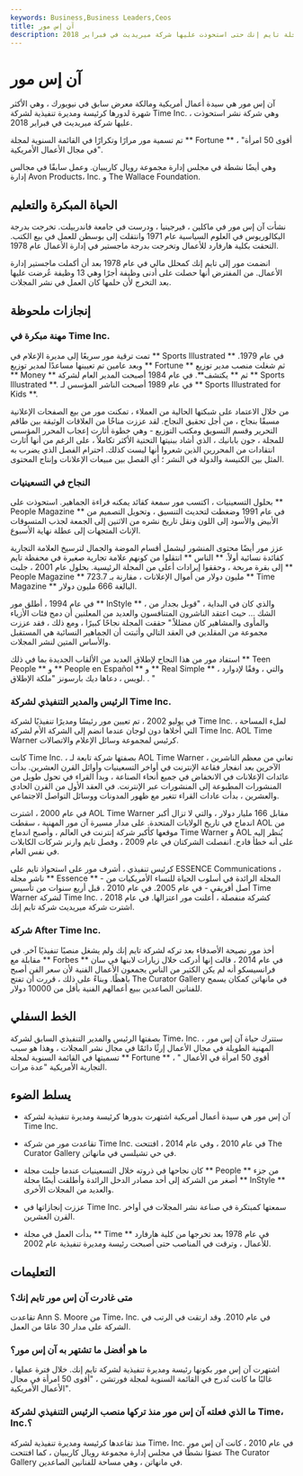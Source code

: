 ```yaml
---
keywords: Business,Business Leaders,Ceos
title: آن إس مور
description: تشتهر آن إس مور بأنها أول رئيسة تنفيذية لشركة مجلة تايم إنك حتى استحوذت عليها شركة ميريديث في فبراير 2018.
---
```


# آن إس مور
آن إس مور هي سيدة أعمال أمريكية ومالكة معرض سابق في نيويورك ، وهي الأكثر شهرة لدورها كرئيسة ومديرة تنفيذية لشركة Time Inc. ، وهي شركة نشر استحوذت عليها شركة ميريديث في فبراير 2018.

تم تسمية مور مرارًا وتكرارًا في القائمة السنوية لمجلة ** Fortune ** ، "أقوى 50 امرأة في مجال الأعمال الأمريكية".

وهي أيضًا نشطة في مجلس إدارة مجموعة رويال كاريبيان. وعمل سابقًا في مجالس إدارة Avon Products، Inc. و The Wallace Foundation.

## الحياة المبكرة والتعليم

نشأت آن إس مور في ماكلين ، فيرجينيا ، ودرست في جامعة فاندربيلت. تخرجت بدرجة البكالوريوس في العلوم السياسية عام 1971 وانتقلت إلى بوسطن للعمل في بيع الكتب. التحقت بكلية هارفارد للأعمال وتخرجت بدرجة ماجستير في إدارة الأعمال عام 1978.

انضمت مور إلى تايم إنك كمحلل مالي في عام 1978 بعد أن أكملت ماجستير إدارة الأعمال. من المفترض أنها حصلت على أدنى وظيفة أجرًا وهي 13 وظيفة عُرضت عليها بعد التخرج لأن حلمها كان العمل في نشر المجلات.

## إنجازات ملحوظة

### مهنة مبكرة في Time Inc.

تمت ترقية مور سريعًا إلى مديرة الإعلام في ** Sports Illustrated ** في عام 1979. وبعد عامين تم تعيينها مساعدًا لمدير توزيع ** Fortune ** ثم شغلت منصب مدير توزيع ** Money ** ثم ** يكتشف**. في عام 1984 أصبحت المدير العام لشركة ** Sports Illustrated **. في عام 1989 أصبحت الناشر المؤسس لـ ** Sports Illustrated for Kids **.

من خلال الاعتماد على شبكتها الحالية من العملاء ، تمكنت مور من بيع الصفحات الإعلانية مسبقًا بنجاح ، من أجل تحقيق النجاح. لقد عززت مناخًا من العلاقات الوثيقة بين طاقم التحرير وقسم التسويق ومكتب التوزيع - وهي خطوة أثارت إعجاب المحرر المؤسس للمجلة ، جون بابانيك ، الذي أشاد ببنيتها التحتية الأكثر تكاملاً ، على الرغم من أنها أثارت انتقادات من المحررين الذين شعروا أنها ليست كذلك. احترام الفصل الذي يضرب به المثل بين الكنيسة والدولة في النشر ؛ أي الفصل بين مبيعات الإعلانات وإنتاج المحتوى.

### النجاح في التسعينيات

بحلول التسعينيات ، اكتسب مور سمعة كقائد يمكنه قراءة الجماهير. استحوذت على ** People Magazine ** في عام 1991 وضغطت لتحديث التنسيق ، وتحويل التصميم من الأبيض والأسود إلى اللون ونقل تاريخ نشره من الاثنين إلى الجمعة لجذب المتسوقات الإناث المتجهات إلى عطلة نهاية الأسبوع.

عزز مور أيضًا محتوى المنشور ليشمل أقسام الموضة والجمال لترسيخ العلامة التجارية كقائدة نسائية أولاً. ** الناس ** انتقلوا من كونهم علامة تجارية صغيرة في محفظة تايم إلى بقرة مربحة ، وحققوا إيرادات أعلى من المجلة الرئيسية. بحلول عام 2001 ، جلبت ** People Magazine ** 723.7 مليون دولار من أموال الإعلانات ، مقارنة بـ ** Time Magazine ** البالغة 666 مليون دولار.

في عام 1994 ، أطلق مور ** InStyle ** ، والذي كان في البداية ، "قوبل بجدار من الشك ... حيث اعتقد الناشرون المتنافسون والعديد من المعلنين أن دمج فئات الأزياء والمأوى والمشاهير كان مضللاً." حققت المجلة نجاحًا كبيرًا ، ومع ذلك ، فقد عززت مجموعة من المقلدين في العقد التالي وأثبتت أن الجماهير النسائية هي المستقبل والأساس المتين لنشر المجلات.

استفاد مور من هذا النجاح لإطلاق العديد من الألقاب الجديدة بما في ذلك ** Teen People ** و ** People en Español ** و ** Real Simple ** ، والتي ، وفقًا لإدوارد لويس ، دعاها ديك بارسونز "ملكة الإطلاق. . "

### الرئيس والمدير التنفيذي لشركة Time Inc.

في يوليو 2002 ، تم تعيين مور رئيسًا ومديرًا تنفيذيًا لشركة Time Inc. ، لملء المساحة التي أخلاها دون لوجان عندما انضم إلى الشركة الأم لشركة Time Inc. AOL Time Warner كرئيس لمجموعة وسائل الإعلام والاتصالات.

كانت Time Inc. ، بصفتها شركة تابعة لـ AOL Time Warner ، تعاني من معظم الناشرين الآخرين بعد انفجار فقاعة الإنترنت في أواخر التسعينيات وأوائل القرن العشرين. بدأت عائدات الإعلانات في الانخفاض في جميع أنحاء الصناعة ، وبدأ القراء في تحول طويل من المنشورات المطبوعة إلى المنشورات عبر الإنترنت. في العقد الأول من القرن الحادي والعشرين ، بدأت عادات القراء تتغير مع ظهور المدونات ووسائل التواصل الاجتماعي.

في عام 2000 ، اشترت AOL Time Warner مقابل 166 مليار دولار ، والتي لا تزال أكبر اندماج في تاريخ الولايات المتحدة. على مدار مسيرة آن مور المهنية ، سقطت AOL من موقعها كأكبر شركة إنترنت في العالم ، وأصبح اندماج Time Warner و AOL يُنظر إليه على أنه خطأ فادح. انفصلت الشركتان في عام 2009 ، وفصل تايم وارنر شركات الكابلات في نفس العام.

كرئيس تنفيذي ، أشرف مور على استحواذ تايم على ESSENCE Communications ، ناشر مجلة ** Essence ** - المجلة الرائدة في أسلوب الحياة للنساء الأمريكيات من أصل أفريقي - في عام 2005. في عام 2010 ، قبل أربع سنوات من تأسيس Time Warner لشركة Time Inc. كشركة منفصلة ، أعلنت مور اعتزالها. في عام 2018 ، اشترت شركة ميريديث شركة تايم إنك.

### شركة After Time Inc.

أخذ مور نصيحة الأصدقاء بعد تركه لشركة تايم إنك ولم يشغل منصبًا تنفيذيًا آخر. في مقابلة مع ** Forbes ** في عام 2014 ، قالت إنها أدركت خلال زيارات لابنها في سان فرانسيسكو أنه لم يكن الكثير من الناس يجمعون الأعمال الفنية لأن سعر الفن أصبح باهظًا. وبناءً على ذلك ، قررت أن تفتح The Curator Gallery في مانهاتن كمكان يسمح للفنانين الصاعدين ببيع أعمالهم الفنية بأقل من 10000 دولار.

## الخط السفلي

بصفتها الرئيس والمدير التنفيذي السابق لشركة Time، Inc. ، ستترك حياة آن إس مور المهنية الطويلة في مجال الأعمال إرثًا دائمًا في مجال نشر المجلات ، وهذا هو سبب تسميتها في القائمة السنوية لمجلة ** Fortune ** ، " أقوى 50 امرأة في الأعمال التجارية الأمريكية "عدة مرات.

## يسلط الضوء

- آن إس مور هي سيدة أعمال أمريكية اشتهرت بدورها كرئيسة ومديرة تنفيذية لشركة Time Inc.

- تقاعدت مور من شركة Time Inc. في عام 2010 ، وفي عام 2014 ، افتتحت The Curator Gallery في حي تشيلسي في مانهاتن.

- كان نجاحها في ذروته خلال التسعينيات عندما جلبت مجلة ** People ** من جزء أصغر من الشركة إلى أحد مصادر الدخل الرائدة وأطلقت أيضًا مجلة ** InStyle ** والعديد من المجلات الأخرى.

- عززت إنجازاتها في Time Inc. سمعتها كمبتكرة في صناعة نشر المجلات في أواخر القرن العشرين.

- بدأت العمل في مجلة ** Time ** في عام 1978 بعد تخرجها من كلية هارفارد للأعمال ، وترقت في المناصب حتى أصبحت رئيسة ومديرة تنفيذية عام 2002.

## التعليمات

### متى غادرت آن إس مور تايم إنك؟

تقاعدت Ann S. Moore من Time، Inc. في عام 2010. وقد ارتقت في الرتب في الشركة على مدار 30 عامًا من العمل.

### ما هو أفضل ما تشتهر به آن إس مور؟

اشتهرت آن إس مور بكونها رئيسة ومديرة تنفيذية لشركة تايم إنك. خلال فترة عملها ، غالبًا ما كانت تُدرج في القائمة السنوية لمجلة فورتشن ، "أقوى 50 امرأة في مجال الأعمال الأمريكية".

### ما الذي فعلته آن إس مور منذ تركها منصب الرئيس التنفيذي لشركة Time، Inc.؟

منذ تقاعدها كرئيسة ومديرة تنفيذية لشركة Time، Inc. في عام 2010 ، كانت آن إس مور عضوًا نشطًا في مجلس إدارة مجموعة رويال كاريبيان ، كما افتتحت The Curator Gallery في مانهاتن ، وهي مساحة للفنانين الصاعدين.

